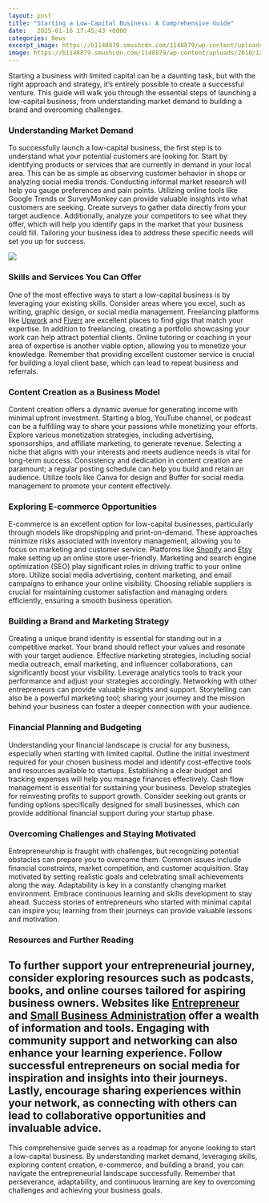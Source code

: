 ```yaml
---
layout: post
title: "Starting a Low-Capital Business: A Comprehensive Guide"
date:   2025-01-16 17:45:43 +0000
categories: News
excerpt_image: https://b1148879.smushcdn.com/1148879/wp-content/uploads/2018/12/20-Good-Business-Ideas-To-Start-With-Low-Capital-750x536.jpg?lossy=0&amp;strip=1&amp;webp=0
image: https://b1148879.smushcdn.com/1148879/wp-content/uploads/2018/12/20-Good-Business-Ideas-To-Start-With-Low-Capital-750x536.jpg?lossy=0&amp;strip=1&amp;webp=0
---
```


Starting a business with limited capital can be a daunting task, but with the right approach and strategy, it’s entirely possible to create a successful venture. This guide will walk you through the essential steps of launching a low-capital business, from understanding market demand to building a brand and overcoming challenges.
### Understanding Market Demand
To successfully launch a low-capital business, the first step is to understand what your potential customers are looking for. Start by identifying products or services that are currently in demand in your local area. This can be as simple as observing customer behavior in shops or analyzing social media trends. Conducting informal market research will help you gauge preferences and pain points.
Utilizing online tools like Google Trends or SurveyMonkey can provide valuable insights into what customers are seeking. Create surveys to gather data directly from your target audience. Additionally, analyze your competitors to see what they offer, which will help you identify gaps in the market that your business could fill. Tailoring your business idea to address these specific needs will set you up for success.

![](https://b1148879.smushcdn.com/1148879/wp-content/uploads/2018/12/20-Good-Business-Ideas-To-Start-With-Low-Capital-750x536.jpg?lossy=0&amp;strip=1&amp;webp=0)
### Skills and Services You Can Offer
One of the most effective ways to start a low-capital business is by leveraging your existing skills. Consider areas where you excel, such as writing, graphic design, or social media management. Freelancing platforms like [Upwork](https://fr.edu.vn/en/Upwork) and [Fiverr](https://fr.edu.vn/en/Fiverr) are excellent places to find gigs that match your expertise.
In addition to freelancing, creating a portfolio showcasing your work can help attract potential clients. Online tutoring or coaching in your area of expertise is another viable option, allowing you to monetize your knowledge. Remember that providing excellent customer service is crucial for building a loyal client base, which can lead to repeat business and referrals.
### Content Creation as a Business Model
Content creation offers a dynamic avenue for generating income with minimal upfront investment. Starting a blog, YouTube channel, or podcast can be a fulfilling way to share your passions while monetizing your efforts. Explore various monetization strategies, including advertising, sponsorships, and affiliate marketing, to generate revenue.
Selecting a niche that aligns with your interests and meets audience needs is vital for long-term success. Consistency and dedication in content creation are paramount; a regular posting schedule can help you build and retain an audience. Utilize tools like Canva for design and Buffer for social media management to promote your content effectively.
### Exploring E-commerce Opportunities
E-commerce is an excellent option for low-capital businesses, particularly through models like dropshipping and print-on-demand. These approaches minimize risks associated with inventory management, allowing you to focus on marketing and customer service. Platforms like [Shopify](https://fr.edu.vn/en/Shopify) and [Etsy](https://fr.edu.vn/en/Etsy) make setting up an online store user-friendly.
Marketing and search engine optimization (SEO) play significant roles in driving traffic to your online store. Utilize social media advertising, content marketing, and email campaigns to enhance your online visibility. Choosing reliable suppliers is crucial for maintaining customer satisfaction and managing orders efficiently, ensuring a smooth business operation.
### Building a Brand and Marketing Strategy
Creating a unique brand identity is essential for standing out in a competitive market. Your brand should reflect your values and resonate with your target audience. Effective marketing strategies, including social media outreach, email marketing, and influencer collaborations, can significantly boost your visibility.
Leverage analytics tools to track your performance and adjust your strategies accordingly. Networking with other entrepreneurs can provide valuable insights and support. Storytelling can also be a powerful marketing tool; sharing your journey and the mission behind your business can foster a deeper connection with your audience.
### Financial Planning and Budgeting
Understanding your financial landscape is crucial for any business, especially when starting with limited capital. Outline the initial investment required for your chosen business model and identify cost-effective tools and resources available to startups. Establishing a clear budget and tracking expenses will help you manage finances effectively.
Cash flow management is essential for sustaining your business. Develop strategies for reinvesting profits to support growth. Consider seeking out grants or funding options specifically designed for small businesses, which can provide additional financial support during your startup phase.
### Overcoming Challenges and Staying Motivated
Entrepreneurship is fraught with challenges, but recognizing potential obstacles can prepare you to overcome them. Common issues include financial constraints, market competition, and customer acquisition. Stay motivated by setting realistic goals and celebrating small achievements along the way.
Adaptability is key in a constantly changing market environment. Embrace continuous learning and skills development to stay ahead. Success stories of entrepreneurs who started with minimal capital can inspire you; learning from their journeys can provide valuable lessons and motivation.
### Resources and Further Reading
To further support your entrepreneurial journey, consider exploring resources such as podcasts, books, and online courses tailored for aspiring business owners. Websites like [Entrepreneur](https://fr.edu.vn/en/Entrepreneur) and [Small Business Administration](https://www.sba.gov/) offer a wealth of information and tools.
Engaging with community support and networking can also enhance your learning experience. Follow successful entrepreneurs on social media for inspiration and insights into their journeys. Lastly, encourage sharing experiences within your network, as connecting with others can lead to collaborative opportunities and invaluable advice.
---
This comprehensive guide serves as a roadmap for anyone looking to start a low-capital business. By understanding market demand, leveraging skills, exploring content creation, e-commerce, and building a brand, you can navigate the entrepreneurial landscape successfully. Remember that perseverance, adaptability, and continuous learning are key to overcoming challenges and achieving your business goals.
